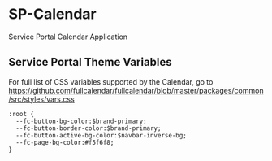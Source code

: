 # SP-Calendar
Service Portal Calendar Application

## Service Portal Theme Variables
For full list of CSS variables supported by the Calendar, go to https://github.com/fullcalendar/fullcalendar/blob/master/packages/common/src/styles/vars.css
```
:root {
  --fc-button-bg-color:$brand-primary;
  --fc-button-border-color:$brand-primary;
  --fc-button-active-bg-color:$navbar-inverse-bg;
  --fc-page-bg-color:#f5f6f8;
}
```
